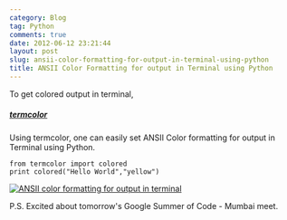 ```yaml
---
category: Blog
tag: Python
comments: true
date: 2012-06-12 23:21:44
layout: post
slug: ansii-color-formatting-for-output-in-terminal-using-python
title: ANSII Color Formatting for output in Terminal using Python
---
```


To get colored output in terminal,


##### **[termcolor](pypi.python.org/pypi/termcolor)**


Using termcolor, one can easily set ANSII Color formatting for output in Terminal using Python.
    
    from termcolor import colored
    print colored("Hello World","yellow")




[![ANSII color formatting for output in terminal](http://www.jayrambhia.com/blog/wp-content/uploads/2012/06/colortext.jpg)](http://www.jayrambhia.com/blog/wp-content/uploads/2012/06/colortext.jpg)

P.S. Excited about tomorrow's Google Summer of Code - Mumbai meet.
